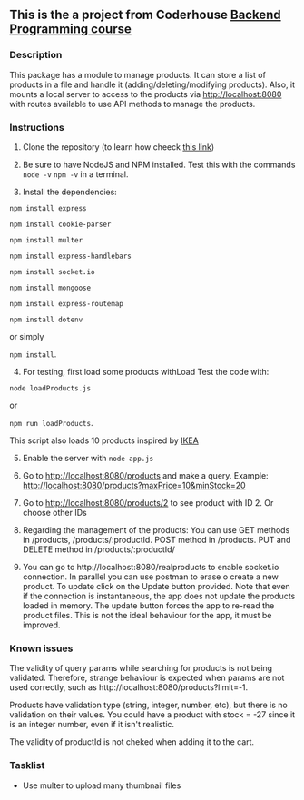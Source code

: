 ## This is the a project from Coderhouse [Backend Programming course ](http://https://www.coderhouse.es/online/programacion-backend "link")

### Description
This package has a module to manage products. It can store a list of products in a file and handle it (adding/deleting/modifying products). Also, it mounts a local server to access to the products via [http://localhost:8080](http://localhost:8080) with routes available to use API methods to manage the products.

### Instructions

1. Clone the repository (to learn how cheeck [this link](https://docs.github.com/en/desktop/contributing-and-collaborating-using-github-desktop/adding-and-cloning-repositories/cloning-and-forking-repositories-from-github-desktop))

2. Be sure to have NodeJS and NPM installed. Test this with the commands
	`node -v`
	`npm -v`
in a terminal.

3. Install the dependencies:

`npm install express`

`npm install cookie-parser`

`npm install multer`

`npm install express-handlebars`

`npm install socket.io`

`npm install mongoose`

`npm install express-routemap`

`npm install dotenv`

or simply

`npm install`.

4. For testing, first load some products withLoad Test the code with:

`node loadProducts.js`

or

`npm run loadProducts`.

This script also loads 10 products inspired by [IKEA](https://www.ikea.com/ie/en/cat/kitchen-utensils-kt002/)


5. Enable the server with
`node app.js`


6. Go to [http://localhost:8080/products](http://localhost:8080/products) and make a query. Example: [http://localhost:8080/products?maxPrice=10&minStock=20](http://localhost:8080/products?maxPrice=10&minStock=20)

7. Go to [http://localhost:8080/products/2](http://localhost:8080/products/2) to see product with ID 2. Or choose other IDs

8. Regarding the management of the products: You can use GET methods in /products, /products/:productId. POST method in /products. PUT and DELETE method in  /products/:productId/

9. You can go to http://localhost:8080/realproducts to enable socket.io connection. In parallel you can use postman to erase o create a new product. To update click on the Update button provided. Note that even if the connection is instantaneous, the app does not update the products loaded in memory. The update button forces the app to re-read the product files. This is not the ideal behaviour for the app, it must be improved.

### Known issues

The validity of query params while searching for products is not being validated. Therefore, strange behaviour is expected when params are not used correctly, such as http://localhost:8080/products?limit=-1.

Products have validation type (string, integer, number, etc), but there is no validation on their values. You could have a product with stock = -27 since it is an integer number, even if it isn't realistic.

The validity of productId is not cheked when adding it to the cart.

### Tasklist

- Use multer to upload many thumbnail files
